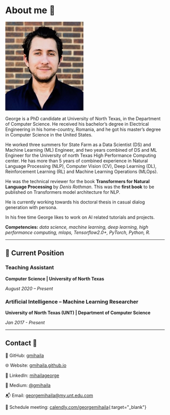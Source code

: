 # **About me :speech_balloon:**


![george_handsome](images/georgem.jpeg)

George is a PhD candidate at University of North Texas, in the Department of Computer Science. He received his bachelor’s degree in Electrical Engineering in his home-country, Romania, and he got his master’s degree in Computer Science in the United States. 

He worked three summers for State Farm as a Data Scientist (DS) and Machine Learning (ML) Engineer, and two years combined of DS and ML Engineer for the University of north Texas High Performance Computing center. He has more than 5 years of combined experience in Natural Language Processing (NLP), Computer Vision (CV), Deep Learning (DL), Reinforcement Learning (RL) and Machine Learning Operations (MLOps).

He was the technical reviewer for the book **Transformers for Natural Language Processing** by *Denis Rothman*. This was the **first book** to be published on Transformers model architecture for NLP.

He is currently working towards his doctoral thesis in casual dialog generation with persona.

In his free time George likes to work on AI related tutorials and projects.

**Competencies:** *data science, machine learning, deep learning, high performance computing, mlops, Tensorflow2.0+, PyTorch, Python, R.*

-------------------------

## **:briefcase: Current Position**

### **Teaching Assistant**

**Computer Science | University of North Texas**

*August 2020 – Present*
    
### **Artificial Intelligence – Machine Learning Researcher**

**University of North Texas (UNT) | Department of Computer Science**

*Jan 2017 - Present*


-------------------------

## **Contact** 🎣

🦊 GitHub: [gmihaila](https://github.com/gmihaila)

🌐 Website: [gmihaila.github.io](https://gmihaila.github.io/)

👔 LinkedIn: [mihailageorge](https://www.linkedin.com/in/mihailageorge/)

📓 Medium: [@gmihaila](https://gmihaila.medium.com)

📬 Email: [georgemihaila@my.unt.edu.com](mailto:georgemihaila@my.unt.edu.com?subject=GitHub%20Website)

👤 Schedule meeting: [calendly.com/georgemihaila](https://calendly.com/georgemihaila){:target="_blank"}

<br>

